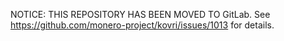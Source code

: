 NOTICE: THIS REPOSITORY HAS BEEN MOVED TO GitLab. See https://github.com/monero-project/kovri/issues/1013 for details.
